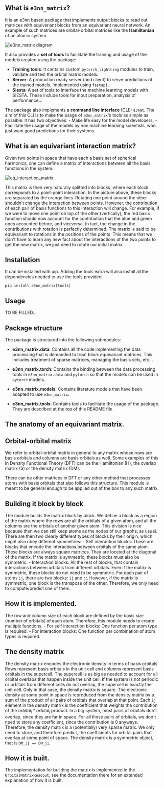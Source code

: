What is `e3nn_matrix`?
----------------------

It is an e3nn based package that implements output blocks to read out matrices with equivariant blocks from an equivariant neural network. An example of such matrices are orbital-orbital matrices like the **Hamiltonian** of an atomic system.

![e3nn_matrix diagram](https://i.imgur.com/CCurltj.png)

It also provides a **set of tools** to facilitate the training and usage of the models created using the package:

- **Training tools**: It contains custom `pytorch_lightning` modules to train, validate and test the orbital matrix models.
- **Server**: A production ready server (and client) to serve predictions of the trained
    models. Implemented using `fastapi`.
- **Siesta**: A set of tools to interface the machine learning models with SIESTA. These include tools for input preparation, analysis of performance...

The package also implements a **command line interface** (CLI): `e3mat`. The aim of this CLI is
to make the usage of `e3nn_matrix`'s tools as simple as possible. It has two objectives:
    - Make life easy for the model developers.
    - Facilitate the usage of the models by non machine learning scientists, who just want
      good predictions for their systems.

What is an equivariant interaction matrix?
------------------------------

Given two points in space that have each a basis set of spherical harmonics, one can define a matrix of interactions between all the basis functions in the system.

![eq_interaction_matrix](https://i.imgur.com/spAeca6.png)

This matrix is then very naturally splitted into blocks, where each block corresponds to a point-point interaction. In the picture above, these blocks are separated by the orange lines. Rotating one point around the other shouldn't change the interaction between points. However, the contribution of each pair of basis functions to this interaction will change. For example, if we were to move one point on top of the other (vertically), the red basis function should now account for the contribution that the blue and green ones accounted before, and viceversa. In fact, the change in the contributions with rotation is perfectly determined. The matrix is said to be equivariant to rotations in the positions of the points. This means that we don't have to learn any new fact about the interactions of the two points to get the new matrix, we just need to rotate our initial matrix.


Installation
------------

It can be installed with pip. Adding the tools extra will also install all the dependencies
needed to use the tools provided

```
pip install e3nn_matrix[tools]
```

Usage
------

TO BE FILLED...

Package structure
-----------------

The package is structured into the following submodules:

- **e3nn_matrix.data**: Contains all the code implementing the data processing that is demanded to treat block equivariant matrices. This includes treatment of sparse matrices, managing the basis sets, etc...

- **e3nn_matrix.torch**: Contains the binding between the data processing tools in `e3nn_matrix.data` and `pytorch` so that the models
can be used in `pytorch` models.

- **e3nn_matrix.models**: Contains literature models that have been adapted to use `e3nn_matrix`.

- **e3nn_matrix.tools**: Contains tools to facilitate the usage of the package. They are described at the top of this README file.

The anatomy of an equivariant matrix.
-------
## Orbital-orbital matrix
    
We refer to orbital-orbital matrix in general to any matrix whose rows are basis orbitals
and columns are basis orbitals as well.
Some examples of this in Density Functional Theory (DFT) can be the Hamiltonian (H), the overlap
matrix (S) or the density matrix (DM). 

There can be other matrices in DFT or any other method that processes atoms with basis orbitals
that also follows this structure. This module is meant to be general enough to be applied out
of the box to any such matrix.
## Building it block by block 
The module builds the matrix block by block. We define a block as a region of the matrix
where the rows are all the orbitals of a given atom, and all the columns are the orbitals of another
given atom. This division is nice because then we can still keep atoms as the nodes of our graphs,
as usual. There are then two clearly different types of blocks by their origin, which might also
obey different symmetries:
    -  Self interaction blocks: These are blocks that encode the interactions between orbitals of the
    same atom. These blocks are always square matrices. They are located at the diagonal of the matrix. 
    If the matrix is symmetric, these blocks must also be symmetric.
    -  Interaction blocks: All the rest of blocks, that contain interactions between orbitals from different
    orbitals. Even if the matrix is symmetric, these blocks do not need to be symmetric. For each pair of atoms `ij`, 
    there are two blocks: `ij` and `ji` However, if the matrix is symmetric, one block is the transpose of the other. 
    Therefore, we only need to compute/predict one of them.
## How it is implemented.
The row and column size of each block are defined by the basis size (number of orbitals) of each atom.
Therefore, this module needs to create multiple functions.
    - For self interaction blocks: One function per atom type is required.
    - For interaction blocks: One function per combination of atom types is required.

## The density matrix
    
The density matrix encodes the electronic density in terms of basis orbitals.
Rows represent basis orbitals in the unit cell and columns represent basis orbitals
in the supercell. The supercell is as big as needed to account for all orbital overlaps
that happen inside the unit cell. If the system is not periodic or orbitals from different
cells do not overlap, the supercell is exactly the unit cell. Only in that case, the 
density matrix is square.
The electronic density at some point in space is reproduced from the density matrix by a
sum of the product of all pairs of orbitals that overlap at that point. Each `ij` element
in the density matrix is the coefficient that weights the contribution of the $orbital_i * orbital_j$
product. In a big system, most pairs of orbitals don't overlap, since they are far in space.
For all those pairs of orbitals, we don't need to store any coefficient, since the contribution
is 0 anyways. Therefore, the density matrix is a (potentially) very sparse matrix. We only need
to store, and therefore predict, the coefficients for orbital pairs that overlap at some point of space.
The density matrix is a symmetric object, that is `DM_ij == DM_ji`.
## How it is built.
The implementation for building the matrix is implemented in the `OrbitalMatrixReadout`, see the
documentation there for an extended explanation of how it is built.
